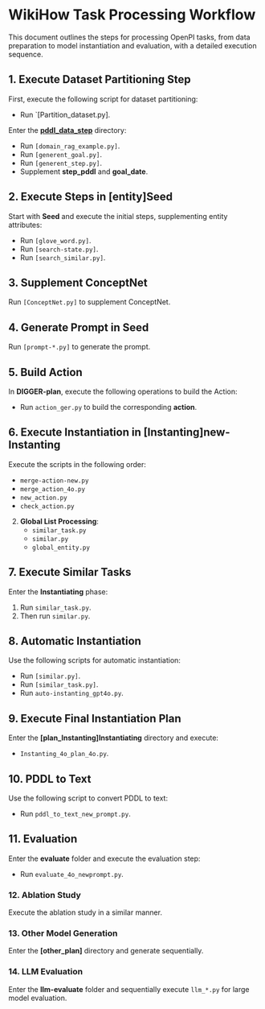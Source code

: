 # WikiHow Task Processing Workflow

This document outlines the steps for processing OpenPI tasks, from data preparation to model instantiation and evaluation, with a detailed execution sequence.

## 1. Execute Dataset Partitioning Step

First, execute the following script for dataset partitioning:
- Run `[Partition_dataset.py].

Enter the **[pddl_data_step](pddl_data_step)** directory:
- Run `[domain_rag_example.py]`.
- Run `[generent_goal.py]`.
- Run `[generent_step.py]`.
- Supplement **step_pddl** and **goal_date**.

## 2. Execute Steps in [entity]Seed

Start with **Seed** and execute the initial steps, supplementing entity attributes:
- Run `[glove_word.py]`.
- Run `[search-state.py]`.
- Run `[search_similar.py]`.

## 3. Supplement ConceptNet

Run `[ConceptNet.py]` to supplement ConceptNet.

## 4. Generate Prompt in Seed

Run `[prompt-*.py]` to generate the prompt.

## 5. Build Action

In **DIGGER-plan**, execute the following operations to build the Action:
- Run `action_ger.py` to build the corresponding **action**.

## 6. Execute Instantiation in [Instanting]new-Instanting

Execute the scripts in the following order:
- `merge-action-new.py`
- `merge_action_4o.py`
- `new_action.py`
- `check_action.py`
2. **Global List Processing**:
   - `similar_task.py`
   - `similar.py`
   - `global_entity.py`

## 7. Execute Similar Tasks

Enter the **Instantiating** phase:
1. Run `similar_task.py`.
2. Then run `similar.py`.

## 8. Automatic Instantiation

Use the following scripts for automatic instantiation:
- Run `[similar.py]`.
- Run `[similar_task.py]`.
- Run `auto-instanting_gpt4o.py`.

## 9. Execute Final Instantiation Plan

Enter the **[plan_Instanting]Instantiating** directory and execute:
- `Instanting_4o_plan_4o.py`.

## 10. PDDL to Text

Use the following script to convert PDDL to text:
- Run `pddl_to_text_new_prompt.py`.

## 11. Evaluation

Enter the **evaluate** folder and execute the evaluation step:
- Run `evaluate_4o_newprompt.py`.

### 12. Ablation Study

Execute the ablation study in a similar manner.

### 13. Other Model Generation

Enter the **[other_plan]** directory and generate sequentially.

### 14. LLM Evaluation

Enter the **llm-evaluate** folder and sequentially execute `llm_*.py` for large model evaluation.
